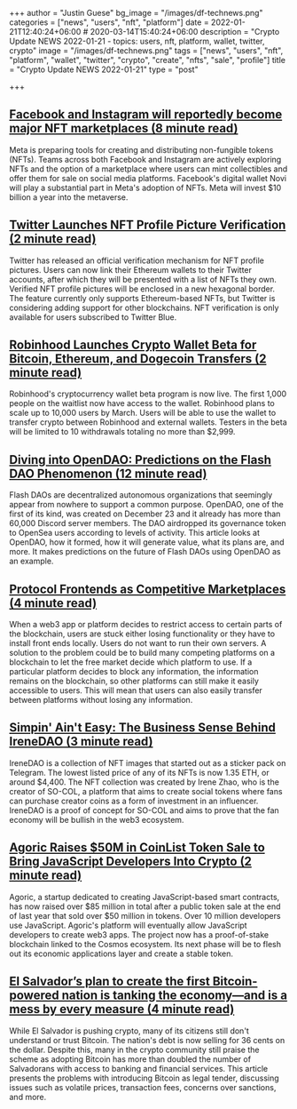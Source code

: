 +++
author = "Justin Guese"
bg_image = "/images/df-technews.png"
categories = ["news", "users", "nft", "platform"]
date = 2022-01-21T12:40:24+06:00 # 2020-03-14T15:40:24+06:00
description = "Crypto Update NEWS 2022-01-21 - topics: users, nft, platform, wallet, twitter, crypto"
image = "/images/df-technews.png"
tags = ["news", "users", "nft", "platform", "wallet", "twitter", "crypto", "create", "nfts", "sale", "profile"]
title = "Crypto Update NEWS 2022-01-21"
type = "post"

+++

## [Facebook and Instagram will reportedly become major NFT marketplaces (8 minute read)](https://www.tomsguide.com/news/facebook-and-instagram-will-reportedly-become-major-nft-marketplaces)

Meta is preparing tools for creating and distributing non-fungible tokens (NFTs). Teams across both Facebook and Instagram are actively exploring NFTs and the option of a marketplace where users can mint collectibles and offer them for sale on social media platforms. Facebook's digital wallet Novi will play a substantial part in Meta's adoption of NFTs. Meta will invest $10 billion a year into the metaverse.

## [Twitter Launches NFT Profile Picture Verification (2 minute read)](https://www.coindesk.com/business/2022/01/20/twitter-launches-nft-profile-picture-verification/)

Twitter has released an official verification mechanism for NFT profile pictures. Users can now link their Ethereum wallets to their Twitter accounts, after which they will be presented with a list of NFTs they own. Verified NFT profile pictures will be enclosed in a new hexagonal border. The feature currently only supports Ethereum-based NFTs, but Twitter is considering adding support for other blockchains. NFT verification is only available for users subscribed to Twitter Blue.

## [Robinhood Launches Crypto Wallet Beta for Bitcoin, Ethereum, and Dogecoin Transfers (2 minute read)](https://decrypt.co/90890/robinhood-launches-crypto-wallet-beta-bitcoin-ethereum-dogecoin-transfers)

Robinhood's cryptocurrency wallet beta program is now live. The first 1,000 people on the waitlist now have access to the wallet. Robinhood plans to scale up to 10,000 users by March. Users will be able to use the wallet to transfer crypto between Robinhood and external wallets. Testers in the beta will be limited to 10 withdrawals totaling no more than $2,999.

## [Diving into OpenDAO: Predictions on the Flash DAO Phenomenon (12 minute read)](https://medium.com/bankless-dao/diving-into-opendao-predictions-on-the-flash-dao-phenomenon-d4731cdee176/1/0100017e7cf2ef7c-f68287e9-5e1e-4d2e-bdbf-b92eb6ec5ce6-000000/KXLFlWa41CsRI4we511r0wCfQTeNjrlWYePYYdxBGKI=233)

Flash DAOs are decentralized autonomous organizations that seemingly appear from nowhere to support a common purpose. OpenDAO, one of the first of its kind, was created on December 23 and it already has more than 60,000 Discord server members. The DAO airdropped its governance token to OpenSea users according to levels of activity. This article looks at OpenDAO, how it formed, how it will generate value, what its plans are, and more. It makes predictions on the future of Flash DAOs using OpenDAO as an example.

## [Protocol Frontends as Competitive Marketplaces (4 minute read)](https://hexonaut.medium.com/protocol-frontends-as-competitive-marketplaces-457b0c4ec1c7)

When a web3 app or platform decides to restrict access to certain parts of the blockchain, users are stuck either losing functionality or they have to install front ends locally. Users do not want to run their own servers. A solution to the problem could be to build many competing platforms on a blockchain to let the free market decide which platform to use. If a particular platform decides to block any information, the information remains on the blockchain, so other platforms can still make it easily accessible to users. This will mean that users can also easily transfer between platforms without losing any information.

## [Simpin' Ain't Easy: The Business Sense Behind IreneDAO (3 minute read)](https://www.coindesk.com/layer2/2022/01/20/simpin-aint-easy-the-business-sense-behind-irenedao/)

IreneDAO is a collection of NFT images that started out as a sticker pack on Telegram. The lowest listed price of any of its NFTs is now 1.35 ETH, or around $4,400. The NFT collection was created by Irene Zhao, who is the creator of SO-COL, a platform that aims to create social tokens where fans can purchase creator coins as a form of investment in an influencer. IreneDAO is a proof of concept for SO-COL and aims to prove that the fan economy will be bullish in the web3 ecosystem.

## [Agoric Raises $50M in CoinList Token Sale to Bring JavaScript Developers Into Crypto (2 minute read)](https://www.coindesk.com/tech/2022/01/20/agoric-raises-50m-in-coinlist-token-sale-to-bring-javascript-developers-into-crypto/)

Agoric, a startup dedicated to creating JavaScript-based smart contracts, has now raised over $85 million in total after a public token sale at the end of last year that sold over $50 million in tokens. Over 10 million developers use JavaScript. Agoric's platform will eventually allow JavaScript developers to create web3 apps. The project now has a proof-of-stake blockchain linked to the Cosmos ecosystem. Its next phase will be to flesh out its economic applications layer and create a stable token.

## [El Salvador’s plan to create the first Bitcoin-powered nation is tanking the economy—and is a mess by every measure (4 minute read)](https://archive.fo/Xt4iV)

While El Salvador is pushing crypto, many of its citizens still don't understand or trust Bitcoin. The nation's debt is now selling for 36 cents on the dollar. Despite this, many in the crypto community still praise the scheme as adopting Bitcoin has more than doubled the number of Salvadorans with access to banking and financial services. This article presents the problems with introducing Bitcoin as legal tender, discussing issues such as volatile prices, transaction fees, concerns over sanctions, and more.

